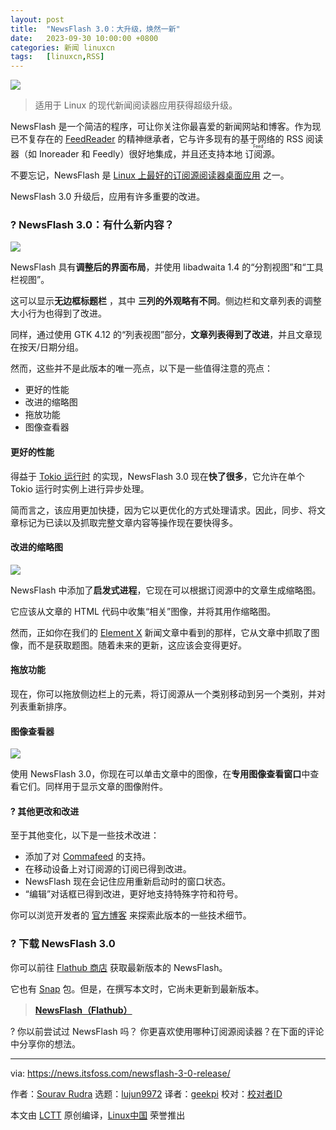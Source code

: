 ```yaml
---
layout: post
title:	"NewsFlash 3.0：大升级，焕然一新"
date:	2023-09-30 10:00:00 +0800 
categories:	新闻 linuxcn 
tags:	[linuxcn,RSS]
---
```



![](/Asserts/Images//attachment/album/202309/28/140112c761cazfcocf6ogd.jpg)



> 
> 适用于 Linux 的现代新闻阅读器应用获得超级升级。
> 
> 
> 


NewsFlash 是一个简洁的程序，可让你关注你最喜爱的新闻网站和博客。作为现已不复存在的 [FeedReader](https://github.com/jangernert/FeedReader) 的精神继承者，它与许多现有的基于网络的 RSS 阅读器（如 Inoreader 和 Feedly）很好地集成，并且还支持本地 <ruby> 订阅源 <rt>  Feed </rt></ruby>。


不要忘记，NewsFlash 是 [Linux 上最好的订阅源阅读器桌面应用](https://itsfoss.com/feed-reader-apps-linux/) 之一。


NewsFlash 3.0 升级后，应用有许多重要的改进。


### ? NewsFlash 3.0：有什么新内容？


![](/Asserts/Images//attachment/album/202309/28/140149kswdc6lwlflcmid7.jpg)


NewsFlash 具有**调整后的界面布局**，并使用 libadwaita 1.4 的“分割视图”和“工具栏视图”。


这可以显示**无边框标题栏** ，其中 **三列的外观略有不同**。侧边栏和文章列表的调整大小行为也得到了改进。


同样，通过使用 GTK 4.12 的“列表视图”部分，**文章列表得到了改进**，并且文章现在按天/日期分组。


然而，这些并不是此版本的唯一亮点，以下是一些值得注意的亮点：


* 更好的性能
* 改进的缩略图
* 拖放功能
* 图像查看器


#### 更好的性能


得益于 [Tokio 运行时](https://tokio.rs/tokio/tutorial) 的实现，NewsFlash 3.0 现在**快了很多**，它允许在单个 Tokio 运行时实例上进行异步处理。


简而言之，该应用更加快捷，因为它以更优化的方式处理请求。因此，同步、将文章标记为已读以及抓取完整文章内容等操作现在要快得多。


#### 改进的缩略图


![](/Asserts/Images//attachment/album/202309/28/140149pie093rwsjwzbuwj.jpg)


NewsFlash 中添加了**启发式进程**，它现在可以根据订阅源中的文章生成缩略图。


它应该从文章的 HTML 代码中收集“相关”图像，并将其用作缩略图。


然而，正如你在我们的 [Element X](/article-16235-1.html) 新闻文章中看到的那样，它从文章中抓取了图像，而不是获取题图。随着未来的更新，这应该会变得更好。


#### 拖放功能


现在，你可以拖放侧边栏上的元素，将订阅源从一个类别移动到另一个类别，并对列表重新排序。


#### 图像查看器


![](/Asserts/Images//attachment/album/202309/28/140149yigggdwijs3jgejz.jpg)


使用 NewsFlash 3.0，你现在可以单击文章中的图像，在**专用图像查看窗口**中查看它们。同样用于显示文章的图像附件。


#### ?️ 其他更改和改进


至于其他变化，以下是一些技术改进：


* 添加了对 [Commafeed](https://www.commafeed.com/) 的支持。
* 在移动设备上对订阅源的订阅已得到改进。
* NewsFlash 现在会记住应用重新启动时的窗口状态。
* “编辑”对话框已得到改进，更好地支持特殊字符和符号。


你可以浏览开发者的 [官方博客](https://blogs.gnome.org/jangernert/2023/09/22/newsflash-3-0/) 来探索此版本的一些技术细节。


### ? 下载 NewsFlash 3.0


你可以前往 [Flathub 商店](https://flathub.org/apps/io.gitlab.news_flash.NewsFlash) 获取最新版本的 NewsFlash。


它也有 [Snap](https://snapcraft.io/newsflash) 包。但是，在撰写本文时，它尚未更新到最新版本。



> 
> **[NewsFlash（Flathub）](https://flathub.org/apps/io.gitlab.news_flash.NewsFlash)**
> 
> 
> 


? 你以前尝试过 NewsFlash 吗？ 你更喜欢使用哪种订阅源阅读器？在下面的评论中分享你的想法。




---


via: <https://news.itsfoss.com/newsflash-3-0-release/>


作者：[Sourav Rudra](https://news.itsfoss.com/author/sourav/) 选题：[lujun9972](https://github.com/lujun9972) 译者：[geekpi](https://github.com/geekpi) 校对：[校对者ID](https://github.com/%E6%A0%A1%E5%AF%B9%E8%80%85ID)


本文由 [LCTT](https://github.com/LCTT/TranslateProject) 原创编译，[Linux中国](https://linux.cn/) 荣誉推出
